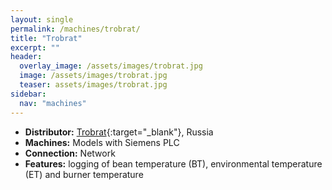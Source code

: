 ```yaml
---
layout: single
permalink: /machines/trobrat/
title: "Trobrat"
excerpt: ""
header:
  overlay_image: /assets/images/trobrat.jpg
  image: /assets/images/trobrat.jpg
  teaser: assets/images/trobrat.jpg
sidebar:
  nav: "machines"
---
```


* __Distributor:__ [Trobrat](https://www.trobrat.ru/){:target="_blank"}, Russia
* __Machines:__ Models with Siemens PLC
* __Connection:__ Network
* __Features:__ logging of bean temperature (BT), environmental temperature (ET) and burner temperature 